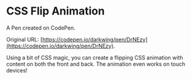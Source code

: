 # CSS Flip Animation

A Pen created on CodePen.

Original URL: [https://codepen.io/darkwing/pen/DrNEzy](https://codepen.io/darkwing/pen/DrNEzy).

Using a bit of CSS magic, you can create a flipping CSS animation with content on both the front and back.  The animation even works on touch devices!